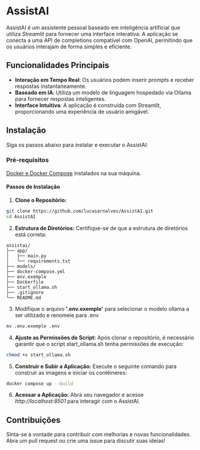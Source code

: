 # AssistAI

AssistAI é um assistente pessoal baseado em inteligência artificial que utiliza *Streamlit* para fornecer uma interface interativa. A aplicação se conecta a uma API de completions compatível com OpenAI, permitindo que os usuários interajam de forma simples e eficiente.

## Funcionalidades Principais
- **Interação em Tempo Real**: Os usuários podem inserir prompts e receber respostas instantaneamente.
- **Baseado em IA**: Utiliza um modelo de linguagem hospedado via Ollama para fornecer respostas inteligentes.
- **Interface Intuitiva**: A aplicação é construída com Streamlit, proporcionando uma experiência de usuário amigável.


## Instalação
Siga os passos abaixo para instalar e executar o AssistAI:

### Pré-requisitos

[Docker e Docker Compose](https://www.docker.com/get-started/) instalados na sua máquina. 

#### Passos de Instalação

1. **Clone o Repositório:**


```bash
git clone https://github.com/lucasarnalves/AssistAI.git
cd AssistAI
```

2. **Estrutura de Diretórios:**
Certifique-se de que a estrutura de diretórios está correta:

```
assistai/
├── app/
│   ├── main.py
│   └── requirements.txt
├── models/
├── docker-compose.yml
├── env.exemple
├── Dockerfile
├── start_ollama.sh
├── .gitignore
└── README.md
```

3. Modifique o arquivo **'.env.exemple'** para selecionar o modelo ollama a ser utilizado e renomeie para .env

```bash
mv .env.exemple .env
```

4. **Ajuste as Permissões do Script:**
Após clonar o repositório, é necessário garantir que o script start_ollama.sh tenha permissões de execução:

```bash
chmod +x start_ollama.sh
```

5. **Construir e Subir a Aplicação:** Execute o seguinte comando para construir as imagens e iniciar os contêineres:


```bash
docker compose up --build
```

6. **Acessar a Aplicação:** Abra seu navegador e acesse *http://localhost:8501* para interagir com o AssistAI.


## Contribuições

Sinta-se à vontade para contribuir com melhorias e novas funcionalidades. Abra um pull request ou crie uma issue para discutir suas ideias!
